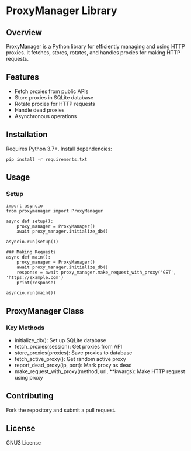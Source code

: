 # ProxyManager Library

## Overview
ProxyManager is a Python library for efficiently managing and using HTTP proxies. It fetches, stores, rotates, and handles proxies for making HTTP requests.

## Features
- Fetch proxies from public APIs
- Store proxies in SQLite database
- Rotate proxies for HTTP requests
- Handle dead proxies
- Asynchronous operations

## Installation
Requires Python 3.7+. Install dependencies:
```
pip install -r requirements.txt
```
## Usage

### Setup
```
import asyncio
from proxymanager import ProxyManager

async def setup():
    proxy_manager = ProxyManager()
    await proxy_manager.initialize_db()

asyncio.run(setup())

### Making Requests
async def main():
    proxy_manager = ProxyManager()
    await proxy_manager.initialize_db()
    response = await proxy_manager.make_request_with_proxy('GET', 'https://example.com')
    print(response)

asyncio.run(main())
```

## ProxyManager Class

### Key Methods
- initialize_db(): Set up SQLite database
- fetch_proxies(session): Get proxies from API
- store_proxies(proxies): Save proxies to database
- fetch_active_proxy(): Get random active proxy
- report_dead_proxy(ip, port): Mark proxy as dead
- make_request_with_proxy(method, url, **kwargs): Make HTTP request using proxy

## Contributing
Fork the repository and submit a pull request.

## License
GNU3 License
